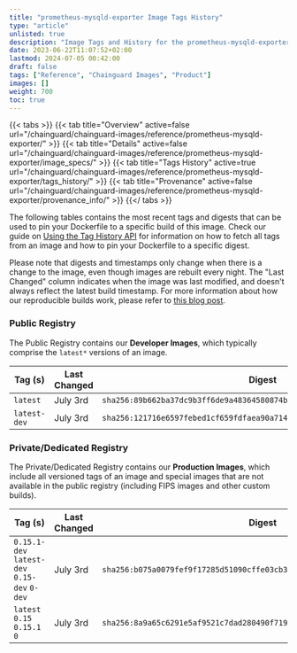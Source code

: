 ```yaml
---
title: "prometheus-mysqld-exporter Image Tags History"
type: "article"
unlisted: true
description: "Image Tags and History for the prometheus-mysqld-exporter Chainguard Image"
date: 2023-06-22T11:07:52+02:00
lastmod: 2024-07-05 00:42:00
draft: false
tags: ["Reference", "Chainguard Images", "Product"]
images: []
weight: 700
toc: true
---
```


{{< tabs >}}
{{< tab title="Overview" active=false url="/chainguard/chainguard-images/reference/prometheus-mysqld-exporter/" >}}
{{< tab title="Details" active=false url="/chainguard/chainguard-images/reference/prometheus-mysqld-exporter/image_specs/" >}}
{{< tab title="Tags History" active=true url="/chainguard/chainguard-images/reference/prometheus-mysqld-exporter/tags_history/" >}}
{{< tab title="Provenance" active=false url="/chainguard/chainguard-images/reference/prometheus-mysqld-exporter/provenance_info/" >}}
{{</ tabs >}}

The following tables contains the most recent tags and digests that can be used to pin your Dockerfile to a specific build of this image. Check our guide on [Using the Tag History API](/chainguard/chainguard-images/using-the-tag-history-api/) for information on how to fetch all tags from an image and how to pin your Dockerfile to a specific digest.

Please note that digests and timestamps only change when there is a change to the image, even though images are rebuilt every night. The "Last Changed" column indicates when the image was last modified, and doesn't always reflect the latest build timestamp. For more information about how our reproducible builds work, please refer to [this blog post](https://www.chainguard.dev/unchained/reproducing-chainguards-reproducible-image-builds).

### Public Registry
The Public Registry contains our **Developer Images**, which typically comprise the `latest*` versions of an image.

| Tag (s)       | Last Changed | Digest                                                                    |
|---------------|--------------|---------------------------------------------------------------------------|
|  `latest`     | July 3rd     | `sha256:89b662ba37dc9b3ff6de9a48364580874b80ba692ff7397e7b1a1a1b3a86b8cc` |
|  `latest-dev` | July 3rd     | `sha256:121716e6597febed1cf659fdfaea90a71493628a6eb2609e867a8f4ebc9bc359` |


### Private/Dedicated Registry
The Private/Dedicated Registry contains our **Production Images**, which include all versioned tags of an image and special images that are not available in the public registry (including FIPS images and other custom builds).

| Tag (s)                                       | Last Changed | Digest                                                                    |
|-----------------------------------------------|--------------|---------------------------------------------------------------------------|
|  `0.15.1-dev` `latest-dev` `0.15-dev` `0-dev` | July 3rd     | `sha256:b075a0079fef9f17285d51090cffe03cb38d8bd11c41e0db61472d1245cf0cde` |
|  `latest` `0.15` `0.15.1` `0`                 | July 3rd     | `sha256:8a9a65c6291e5af9521c7dad280490f7198dceecde3bfca394b5c5398ad119ff` |

